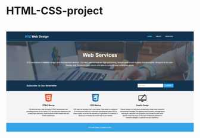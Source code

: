 # HTML-CSS-project
# ![HTML-CSS-project](https://github.com/vermaatul9565/HTML-CSS-project/blob/206abec1218dd107d1b972c64cc45c0b790ad4ea/home_page_shot.png)

